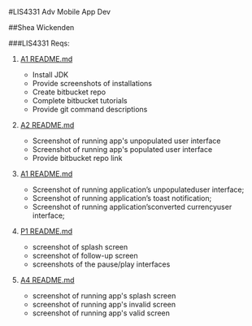 #LIS4331 Adv Mobile App Dev

##Shea Wickenden

###LIS4331 Reqs:


1. [A1 README.md](a1/README.md "My A1 README.md file")
    - Install JDK
    - Provide screenshots of installations
    - Create bitbucket repo
    - Complete bitbucket tutorials
    - Provide git command descriptions

2. [A2 README.md](a2/README.md "My A2 README.md file")
    - Screenshot of running app's unpopulated user interface
    - Screenshot of running app's populated user interface
    - Provide bitbucket repo link


3.  [A1 README.md](a3/README.md "My A3 README.md file")
    - Screenshot of running application’s unpopulateduser interface;
    - Screenshot of running application’s toast notification;
    - Screenshot of running application’sconverted currencyuser interface;
    
4. [P1 README.md](p1/README.md "My P1 README.md file")
    - screenshot of splash screen
    - screenshot of follow-up screen
    - screenshots of the pause/play interfaces
    
5. [A4 README.md](a4/README.md "My A4 README.md file")
    - screenshot of running app's splash screen
    - screenshot of running app's invalid screen
    - screenshot of running app's valid screen
    

                
